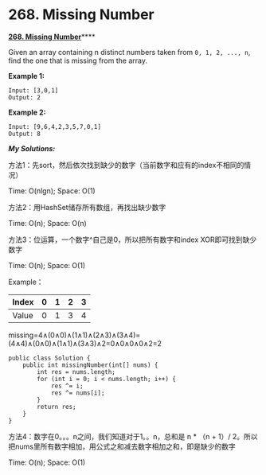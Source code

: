 # 268. Missing Number

 [**268. Missing Number**](https://leetcode.com/problems/missing-number/solution/)\*\*\*\*

Given an array containing n distinct numbers taken from `0, 1, 2, ..., n`, find the one that is missing from the array.

**Example 1:**

```text
Input: [3,0,1]
Output: 2
```

**Example 2:**

```text
Input: [9,6,4,2,3,5,7,0,1]
Output: 8
```

_**My Solutions:**_

方法1：先sort，然后依次找到缺少的数字（当前数字和应有的index不相同的情况）

Time: O\(nlgn\); Space: O\(1\)



方法2：用HashSet储存所有数组，再找出缺少数字

Time: O\(n\); Space: O\(n\)



方法3：位运算，一个数字^自己是0，所以把所有数字和index XOR即可找到缺少数字

Time: O\(n\); Space: O\(1\)

Example：

| Index | 0 | 1 | 2 | 3 |
| :--- | :--- | :--- | :--- | :--- |
| Value | 0 | 1 | 3 | 4 |

missing=4∧\(0∧0\)∧\(1∧1\)∧\(2∧3\)∧\(3∧4\)=\(4∧4\)∧\(0∧0\)∧\(1∧1\)∧\(3∧3\)∧2=0∧0∧0∧0∧2=2

```text
public class Solution {
    public int missingNumber(int[] nums) {
        int res = nums.length;
        for (int i = 0; i < nums.length; i++) {
            res ^= i;
            res ^= nums[i];
        }
        return res;
    }
}
```



方法4：数字在0。。。n之间，我们知道对于1。。n，总和是 n \* （n + 1）/ 2。所以把nums里所有数字相加，用公式之和减去数字相加之和，即是缺少的数字

Time: O\(n\); Space: O\(1\)

